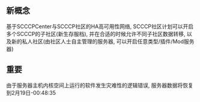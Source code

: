 ## 新概念
基于SCCCPCenter与SCCCP社区的HA高可用性网络, SCCCP社区计划可以开启多个SCCCP的子社区(新生存服档), 并在合适的时候允许不同子社区数据转移, 以及新的私人社区(由社区人士自主管理的服务器, 可以开启任意类型/插件/Mod服务器)

## 重要
由于服务器主机内核空间上运行的软件发生灾难性的逻辑错误, 服务器数据将恢复到2月19日-00:48:35